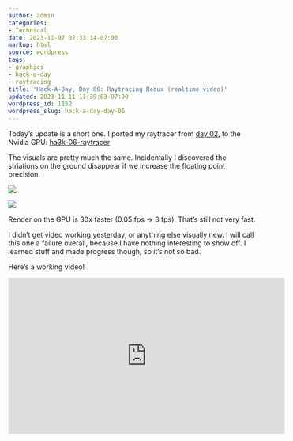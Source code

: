 ```yaml
---
author: admin
categories:
- Technical
date: 2023-11-07 07:33:14-07:00
markup: html
source: wordpress
tags:
- graphics
- hack-a-day
- raytracing
title: 'Hack-A-Day, Day 06: Raytracing Redux (realtime video)'
updated: 2023-11-11 11:39:03-07:00
wordpress_id: 1152
wordpress_slug: hack-a-day-day-06
---
```

Today’s update is a short one. I ported my raytracer from [day 02](https://blog.za3k.com/hack-a-day-day-2-raytracing/), to the Nvidia GPU: [ha3k-06-raytracer](https://github.com/za3k/ha3k-06-raytracer)

The visuals are pretty much the same. Incidentally I discovered the striations on the ground disappear if we increase the floating point precision.

[![](https://blog.za3k.com/wp-content/uploads/2023/11/v15b-300x225.png)](https://blog.za3k.com/wp-content/uploads/2023/11/v15b.png)

[![](https://blog.za3k.com/wp-content/uploads/2023/11/v16-300x225.png)](https://blog.za3k.com/wp-content/uploads/2023/11/v16.png)

Render on the GPU is 30x faster (0.05 fps -> 3 fps). That’s still not very fast.

I didn’t get video working yesterday, or anything else visually new. I will call this one a failure overall, because I have nothing interesting to show off. I learned stuff and made progress though, so it’s not so bad.

Here’s a working video!

<iframe allow="accelerometer; autoplay; clipboard-write; encrypted-media; gyroscope; picture-in-picture; web-share" allowfullscreen="" frameborder="0" height="315" src="https://www.youtube.com/embed/y4TcrxRg4aw?si=ca7wFptQ99gffghI" title="YouTube video player" width="560"></iframe>
